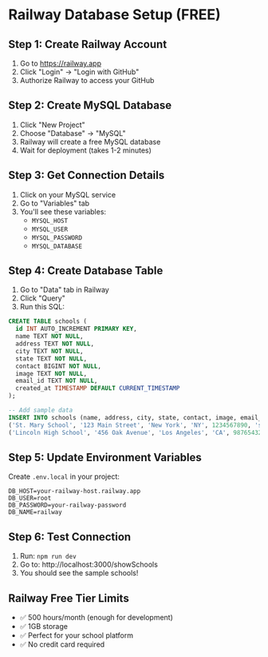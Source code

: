# Railway Database Setup (FREE)

## Step 1: Create Railway Account

1. Go to https://railway.app
2. Click "Login" → "Login with GitHub"
3. Authorize Railway to access your GitHub

## Step 2: Create MySQL Database

1. Click "New Project"
2. Choose "Database" → "MySQL"
3. Railway will create a free MySQL database
4. Wait for deployment (takes 1-2 minutes)

## Step 3: Get Connection Details

1. Click on your MySQL service
2. Go to "Variables" tab
3. You'll see these variables:
   - `MYSQL_HOST`
   - `MYSQL_USER`
   - `MYSQL_PASSWORD`
   - `MYSQL_DATABASE`

## Step 4: Create Database Table

1. Go to "Data" tab in Railway
2. Click "Query"
3. Run this SQL:

```sql
CREATE TABLE schools (
  id INT AUTO_INCREMENT PRIMARY KEY,
  name TEXT NOT NULL,
  address TEXT NOT NULL,
  city TEXT NOT NULL,
  state TEXT NOT NULL,
  contact BIGINT NOT NULL,
  image TEXT NOT NULL,
  email_id TEXT NOT NULL,
  created_at TIMESTAMP DEFAULT CURRENT_TIMESTAMP
);

-- Add sample data
INSERT INTO schools (name, address, city, state, contact, image, email_id) VALUES
('St. Mary School', '123 Main Street', 'New York', 'NY', 1234567890, 'school1.jpg', 'stmary@school.com'),
('Lincoln High School', '456 Oak Avenue', 'Los Angeles', 'CA', 9876543210, 'school2.jpg', 'lincoln@school.com');
```

## Step 5: Update Environment Variables

Create `.env.local` in your project:

```env
DB_HOST=your-railway-host.railway.app
DB_USER=root
DB_PASSWORD=your-railway-password
DB_NAME=railway
```

## Step 6: Test Connection

1. Run: `npm run dev`
2. Go to: http://localhost:3000/showSchools
3. You should see the sample schools!

## Railway Free Tier Limits

- ✅ 500 hours/month (enough for development)
- ✅ 1GB storage
- ✅ Perfect for your school platform
- ✅ No credit card required
